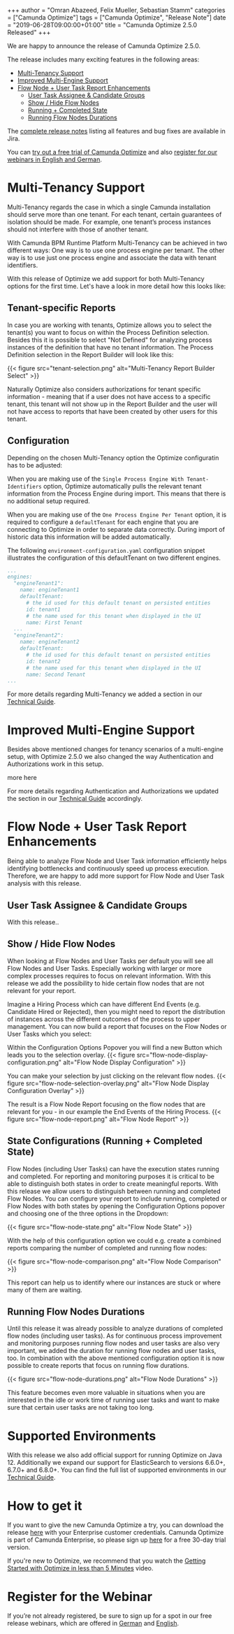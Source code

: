 +++
author = "Omran Abazeed, Felix Mueller, Sebastian Stamm"
categories = ["Camunda Optimize"]
tags = ["Camunda Optimize", "Release Note"]
date = "2019-06-28T09:00:00+01:00"
title = "Camunda Optimize 2.5.0 Released"
+++

We are happy to announce the release of Camunda Optimize 2.5.0.

The release includes many exciting features in the following areas:

- [Multi-Tenancy Support](/post/2019/06/camunda-optimize-25-released/#multi-tenancy-support)
- [Improved Multi-Engine Support](/post/2019/06/camunda-optimize-25-released/#improved-multi-engine-support)
- [Flow Node + User Task Report Enhancements](/post/2019/06/camunda-optimize-25-released/#flow-node-user-task-report-enhancements)
  - [User Task Assignee & Candidate Groups](/post/2019/06/camunda-optimize-25-released/#show-hide-flow-nodes)
  - [Show / Hide Flow Nodes](/post/2019/06/camunda-optimize-25-released/#show-hide-flow-nodes)
  - [Running + Completed State](/post/2019/06/camunda-optimize-25-released/#state-configurations-running-completed-state)
  - [Running Flow Nodes Durations](/post/2019/06/camunda-optimize-25-released/#running-flow-nodes-durations)


The [complete release notes](https://app.camunda.com/jira/secure/ReleaseNote.jspa?projectId=10730&version=15365) listing all features and bug fixes are available in Jira.

<!--more-->
You can [try out a free trial of Camunda Optimize](#how-to-get-it) and also [register for our webinars in English and German](#register-for-the-webinar).

# Multi-Tenancy Support

Multi-Tenancy regards the case in which a single Camunda installation should serve more than one tenant. For each tenant, certain guarantees of isolation should be made. For example, one tenant’s process instances should not interfere with those of another tenant.

With Camunda BPM Runtime Platform Multi-Tenancy can be achieved in two different ways:
One way is to use one process engine per tenant. The other way is to use just one process engine and associate the data with tenant identifiers.

With this release of Optimize we add support for both Multi-Tenancy options for the first time. Let's have a look in more detail how this looks like:

## Tenant-specific Reports

In case you are working with tenants, Optimize allows you to select the tenant(s) you want to focus on within the Process Definition selection. Besides this it is possible to select "Not Defined" for analyzing process instances of the definition that have no tenant information. The Process Definition selection in the Report Builder will look like this:

{{< figure src="tenant-selection.png" alt="Multi-Tenancy Report Builder Select" >}}

Naturally Optimize also considers authorizations for tenant specific information - meaning that if a user does not have access to a specific tenant, this tenant will not show up in the Report Builder and the user will not have access to reports that have been created by other users for this tenant.

## Configuration

Depending on the chosen Multi-Tenancy option the Optimize configuratin has to be adjusted:

When you are making use of the `Single Process Engine With Tenant-Identifiers` option, Optimize automatically pulls the relevant tenant information from the Process Engine during import. This means that there is no additional setup required.


When you are making use of the `One Process Engine Per Tenant` option, it is required to configure a `defaultTenant` for each engine that you are connecting to Optimize in order to separate data correctly. During import of historic data this information will be added automatically.

The following `environment-configuration.yaml` configuration snippet illustrates the configuration of this defaultTenant on two different engines.

```yaml
...
engines:
  "engineTenant1":
    name: engineTenant1
    defaultTenant:
      # the id used for this default tenant on persisted entities
      id: tenant1
      # the name used for this tenant when displayed in the UI
      name: First Tenant
  ...
  "engineTenant2":
    name: engineTenant2
    defaultTenant:
      # the id used for this default tenant on persisted entities
      id: tenant2
      # the name used for this tenant when displayed in the UI
      name: Second Tenant
...
```

For more details regarding Multi-Tenancy we added a section in our [Technical Guide](https://docs.camunda.org/optimize/technical-guide/setup/multi-tenancy/).

# Improved Multi-Engine Support

Besides above mentioned changes for tenancy scenarios of a multi-engine setup, with Optimize 2.5.0 we also changed the way Authentication and Authorizations work in this setup.

more here

For more details regarding Authentication and Authorizations we updated the section in our [Technical Guide](https://docs.camunda.org/optimize/technical-guide/setup/multiple-engines/#authentication-authorization-in-the-multiple-engine-setup) accordingly.



# Flow Node + User Task Report Enhancements

Being able to analyze Flow Node and User Task information efficiently helps identifying bottlenecks and continuously speed up process execution.
Therefore, we are happy to add more support for Flow Node and User Task analysis with this release.


## User Task Assignee & Candidate Groups

With this release..

## Show / Hide Flow Nodes

When looking at Flow Nodes and User Tasks per default you will see all Flow Nodes and User Tasks. Especially working with larger or more complex processes requires to focus on relevant information. With this release we add the possibility to hide certain flow nodes that are not relevant for your report.

Imagine a Hiring Process which can have different End Events (e.g. Candidate Hired or Rejected), then you might need to report the distribution of instances across the different outcomes of the process to upper management. You can now build a report that focuses on the Flow Nodes or User Tasks which you select:

Within the Configuration Options Popover you will find a new Button which leads you to the selection overlay.
{{< figure src="flow-node-display-configuration.png" alt="Flow Node Display Configuration" >}}

You can make your selection by just clicking on the relevant flow nodes.
{{< figure src="flow-node-selection-overlay.png" alt="Flow Node Display Configuration Overlay" >}}

The result is a Flow Node Report focusing on the flow nodes that are relevant for you - in our example the End Events of the Hiring Process.
{{< figure src="flow-node-report.png" alt="Flow Node Report" >}}

## State Configurations (Running + Completed State)

Flow Nodes (including User Tasks) can have the execution states running and completed. For reporting and monitoring purposes it is critical to be able to distinguish both states in order to create meaningful reports.
With this release we allow users to distinguish between running and completed Flow Nodes.
You can configure your report to include running, completed or Flow Nodes with both states by opening the Configuration Options popover and choosing one of the three options in the Dropdown:

{{< figure src="flow-node-state.png" alt="Flow Node State" >}}

With the help of this configuration option we could e.g. create a combined reports comparing the number of completed and running flow nodes:

{{< figure src="flow-node-comparison.png" alt="Flow Node Comparison" >}}

This report can help us to identify where our instances are stuck or where many of them are waiting.

## Running Flow Nodes Durations

Until this release it was already possible to analyze durations of completed flow nodes (including user tasks). As for continuous process improvement and monitoring purposes running flow nodes and user tasks are also very important, we added the duration for running flow nodes and user tasks, too. In combination with the above mentioned configuration option it is now possible to create reports that focus on running flow durations.

{{< figure src="flow-node-durations.png" alt="Flow Node Durations" >}}

This feature becomes even more valuable in situations when you are interested in the idle or work time of running user tasks and want to make sure that certain user tasks are not taking too long.


# Supported Environments

With this release we also add official support for running Optimize on Java 12.
Additionally we expand our support for ElasticSearch to versions 6.6.0+, 6.7.0+ and 6.8.0+. You can find the full list of supported environments in our [Technical Guide](https://docs.camunda.org/optimize/technical-guide/supported-environments/).

# How to get it

If you want to give the new Camunda Optimize a try, you can download the release [here](https://docs.camunda.org/enterprise/download/#camunda-optimize) with your Enterprise customer credentials. Camunda Optimize is part of Camunda Enterprise, so please sign up [here](https://camunda.com/download/enterprise/) for a free 30-day trial version.

If you're new to Optimize, we recommend that you watch the [Getting Started with Optimize in less than 5 Minutes](https://camunda.com/learn/videos/getting-started-optimize/) video.

# Register for the Webinar

If you’re not already registered, be sure to sign up for a spot in our free release webinars, which are offered in [German](https://attendee.gotowebinar.com/register/6384722582779437835) and [English](https://attendee.gotowebinar.com/register/4944989072020589067).
